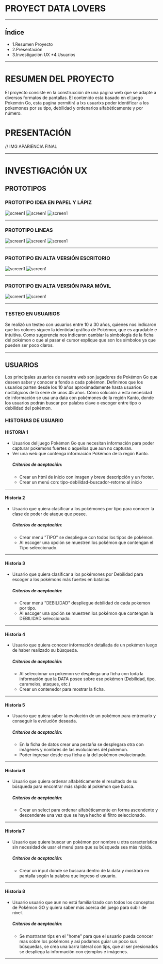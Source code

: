 # PROYECT DATA LOVERS

***

## Índice

* 1.Resumen Proyecto
* 2.Presentación
* 3.Investigación UX
*4.Usuarios

***

# RESUMEN DEL PROYECTO
El proyecto consiste en la construcción de una pagina web que se adapte a diversos formatos de pantallas. El contenido esta basado en el juego Pokemón Go, esta pagina permitirá a lxs usuarixs poder identificar a los pokemones por su tipo, debilidad y ordenarlos alfabéticamente y por número.

# PRESENTACIÓN 
// IMG APARIENCIA FINAL

***

# INVESTIGACIÓN UX 

 ## PROTOTIPOS 
 
 ### PROTOTIPO IDEA EN PAPEL Y LÁPIZ
 ![screen1](https://github.com/vvaldivi/SCL013-data-lovers/blob/master/img%20readme/papel1.jpeg)
 ![screen1](https://github.com/vvaldivi/SCL013-data-lovers/blob/master/img%20readme/papel2.jpeg)
 ![screen1](https://github.com/vvaldivi/SCL013-data-lovers/blob/master/img%20readme/papel3.jpeg)
 ***
 ### PROTOTIPO LINEAS
 ![screen1](https://github.com/vvaldivi/SCL013-data-lovers/blob/master/img%20readme/invision1.jpg)
 ![screen1](https://github.com/vvaldivi/SCL013-data-lovers/blob/master/img%20readme/invision2.jpg)
 ![screen1](https://github.com/vvaldivi/SCL013-data-lovers/blob/master/img%20readme/invision3.png)
 ***
 ### PROTOTIPO EN ALTA VERSIÓN ESCRITORIO
 ![screen1](https://github.com/vvaldivi/SCL013-data-lovers/blob/master/img%20readme/Escritorio1.png)
 ![screen1](https://github.com/vvaldivi/SCL013-data-lovers/blob/master/img%20readme/escritorio2.png)
 ***
 ### PROTOTIPO EN ALTA VERSIÓN PARA MÓVIL
 ![screen1](https://github.com/vvaldivi/SCL013-data-lovers/blob/master/img%20readme/Celular1.png)
 ![screen1](https://github.com/vvaldivi/SCL013-data-lovers/blob/master/img%20readme/Celular2.png)
 ****
 ### TESTEO EN USUARIOS
Se realizó un testeo con usuarios entre 10 a 30 años, quienes nos indicaron que los colores siguen la identidad gráfica de Pokémon, que es agradable e intuitiva. Como sugerencia nos indicaron cambiar la simbología de la ficha del pokémon o que al pasar el cursor explique que son los símbolos ya que pueden ser poco claros.
 
***

 ## USUARIOS
   Los principales usuarios de nuestra web son jugadores de Pokémon Go que deseen saber y conocer a fondo a cada pokémon.
   Definimos que los usuarios parten desde los 10 años aproximadamente hasta usuarios nostálgicos de la serie de unos 45 años.
   Cómo solución a esta necesidad de información se usa una data con pokémones de la región Kanto, donde los usuarios podrán buscar por palabra clave o escoger entre tipo o debilidad del pokémon.

 ### HISTORIAS DE USUARIO

 #### HISTORIA 1 
 - Usuarios del juego Pokémon Go que necesitan información para poder capturar pokemons fuertes o aquellos que aun no capturan. 
 - Ver una web que contenga información Pokémon de la regón Kanto.
   ##### Criterios de aceptación: 
   - Crear un html de inicio con imagen y breve descripción y un footer.
   - Crear un menú con: tipo-debilidad-buscador-retorno al inicio
***
 #### Historia 2
 - Usuario que quiera clasificar a los pokémones por tipo para conocer la clase de poder de ataque que posee. 
   ##### Criterios de aceptación: 
   - Crear menú "TIPO" se despliegue con todos los tipos de pokémon.
   - Al escoger una opción se muestren los pokémon que contengan el Tipo seleccionado.
***
 #### Historia 3
 - Usuario que quiera clasificar a los pokémones por Debilidad para escoger a los pokémons más fuertes en batallas.
   ##### Criterios de aceptación:
   - Crear menú "DEBILIDAD" despliegue debilidad de cada pokemon por tipo.
   - Al escoger una opción se muestren los pokémon que contengan la DEBILIDAD seleccionado.
 ***
 #### Historia 4
 - Usuario que quiera conocer información detallada de un pokémon luego de haber realizado su búsqueda.
   ##### Criterios de aceptación:
   - Al seleccionar un pokemon se despliega una ficha con toda la información que la DATA posee sobre ese pokémon (Debilidad, tipo, caramelos, ataques, etc.)
   - Crear un contenedor para mostrar la ficha.
 ***
 #### Historia 5
 - Usuario que quiera saber la evolución de un pokémon para entrenarlo y conseguir la evolución deseada.
   ##### Criterios de aceptación:
   - En la ficha de datos crear una pestaña se desplegara otra con imágenes y nombres de las evoluciones del pokemon.
   - Poder ingresar desde esa ficha a la del pokémon evolucionado.
***
 #### Historia 6
 - Usuario que quiera ordenar alfabéticamente el resultado de su búsqueda para encontrar más rápido al pokémon que busca.
   ##### Criterios de aceptación:
   - Crear un select para ordenar alfabéticamente en forma ascendente y descendente una vez que se haya hecho el filtro seleccionado.
***
 #### Historia 7
 - Usuario que quiere buscar un pokémon por nombre u otra característica sin necesidad de usar el menú para que su búsqueda sea más rápida.
   ##### Criterios de aceptación:
   - Crear un input donde se buscara dentro de la data y mostrará en pantalla según la palabra que ingreso el usuario.
***
#### Historia 8
 - Usuario usuario que aun no está familiarizado con todos los conceptos de Pokémon GO y quiera saber más acerca del juego para subir de  nivel.
   ##### Criterios de aceptación:
   - Se mostraran tips en el "home" para que el usuario pueda conocer mas sobre los pokémons y así podamos guiar un poco sus búsquedas, se crea una barra lateral con tips, que al ser presionados se despliega la información con ejemplos e imágenes.
  
***
